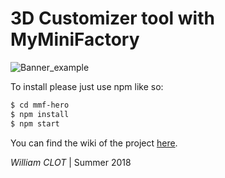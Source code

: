 # 3D Customizer tool with MyMiniFactory

![Banner_example](./public/img/graphics_creation/animation.gif)

To install please just use npm like so:

```bash
$ cd mmf-hero
$ npm install
$ npm start
```

You can find the wiki of the project [here](https://github.com/williamclot/CharacterCreator/wiki).

*William CLOT* | Summer 2018

